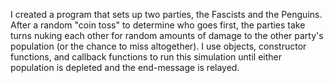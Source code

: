 I created a program that sets up two parties, the Fascists and the Penguins. After a random "coin toss" to determine who goes first, the parties take turns nuking each other for random amounts of damage to the other party's population (or the chance to miss altogether). I use objects, constructor functions, and callback functions to run this simulation until either population is depleted and the end-message is relayed. 